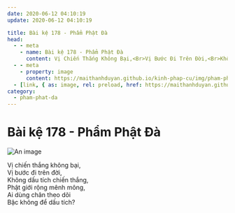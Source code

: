 ```yaml
---
date: 2020-06-12 04:10:19
update: 2020-06-12 04:10:19

title: Bài kệ 178 - Phẩm Phật Đà
head:
  - - meta
    - name: Bài kệ 178 - Phẩm Phật Đà
      content: Vị Chiến Thắng Không Bại,<Br>Vị Bước Đi Trên Đời,<Br>Không Dấu Tích Chiến Thắng,<Br>Phật Giới Rộng Mênh Mông,<Br>Ai Dùng Chân Theo Dõi<Br>Bậc Không Để Dấu Tích?<Br>
  - - meta
    - property: image
      content: https://maithanhduyan.github.io/kinh-phap-cu/img/pham-phat-da/pham-phat-da-179.jpg
  - [link, { as: image, rel: preload, href: https://maithanhduyan.github.io/kinh-phap-cu/img/pham-phat-da/pham-phat-da-179.jpg }]
category:
  - pham-phat-da
---
```


# Bài kệ 178 - Phẩm Phật Đà

![An image](/img/pham-phat-da/pham-phat-da-179.jpg)

Vị chiến thắng không bại,<br>Vị bước đi trên đời,<br>Không dấu tích chiến thắng,<br>Phật giới rộng mênh mông,<br>Ai dùng chân theo dõi<br>Bậc không để dấu tích?<br>
